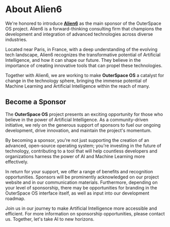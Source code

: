 # About Alien6

We're honored to introduce [__Alien6__](https://www.alien6.com) as the main sponsor of the OuterSpace OS project. Alien6 is a forward-thinking consulting firm that champions the development and integration of advanced technologies across diverse industries.

Located near Paris, in France, with a deep understanding of the evolving tech landscape, Alien6 recognizes the transformative potential of Artificial Intelligence, and how it can shape our future. They believe in the importance of creating innovative tools that can propel these technologies.

Together with Alien6, we are working to make __OuterSpace OS__ a catalyst for change in the technology sphere, bringing the immense potential of Machine Learning and Artificial Intelligence within the reach of many.

## Become a Sponsor

The __OuterSpace OS__ project presents an exciting opportunity for those who believe in the power of Artificial Intelligence. As a community-driven initiative, we rely on the generous support of sponsors to fuel our ongoing development, drive innovation, and maintain the project's momentum.

By becoming a sponsor, you're not just supporting the creation of an advanced, open-source operating system; you're investing in the future of technology, contributing to a tool that will help countless developers and organizations harness the power of AI and Machine Learning more effectively.

In return for your support, we offer a range of benefits and recognition opportunities. Sponsors will be prominently acknowledged on our project website and in our communication materials. Furthermore, depending on your level of sponsorship, there may be opportunities for branding in the OuterSpace OS interface itself, as well as input into our development roadmap.

Join us in our journey to make Artificial Intelligence more accessible and efficient. For more information on sponsorship opportunities, please contact us. Together, let's take AI to new horizons.
